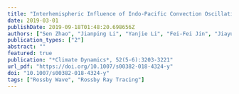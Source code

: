 ```yaml
---
title: "Interhemispheric Influence of Indo-Pacific Convection Oscillation on Southern Hemisphere Rainfall through Southward Propagation of Rossby Waves"
date: 2019-03-01
publishDate: 2019-09-18T01:48:20.698656Z
authors: ["Sen Zhao", "Jianping Li", "Yanjie Li", "Fei-Fei Jin", "Jiayu Zheng"]
publication_types: ["2"]
abstract: ""
featured: true
publication: "*Climate Dynamics*, 52(5-6):3203-3221"
url_pdf: "https://doi.org/10.1007/s00382-018-4324-y"
doi: "10.1007/s00382-018-4324-y"
tags: ["Rossby Wave", "Rossby Ray Tracing"]
---
```


